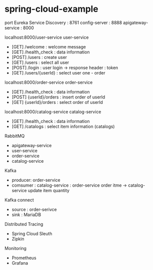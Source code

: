 # spring-cloud-example

port
Eureka Service Discovery : 8761
config-server : 8888
apigateway-service : 8000

localhost:8000/user-service
user-service
- [GET] /welcome : welcome message
- [GET] /health_check : data information
- [POST] /users : create user
- [GET] /users : select all user
- [POST] /login : user login -> response header : token
- [GET] /users/{userId} : select user one
                          - order


localhost:8000/order-service
order-service
- [GET] /health_check : data information
- [POST] {userId}/orders : insert order of userId
- [GET] {userId}/orders : select order of userId


localhost:8000/catalog-service
catalog-service
- [GET] /health_check : data information
- [GET] /catalogs : select item information (catalogs)


RabbitMQ
- apigateway-service
- user-service
- order-service
- catalog-service

Kafka
- producer: order-service
- comsumer : catalog-service
: order-service order itme -> catalog-service update item quantity

Kafka connect
- source : order-serivce 
- sink : MariaDB

Distributed Tracing
- Spring Cloud Sleuth
- Zipkin

Monitoring
- Prometheus
- Grafana

